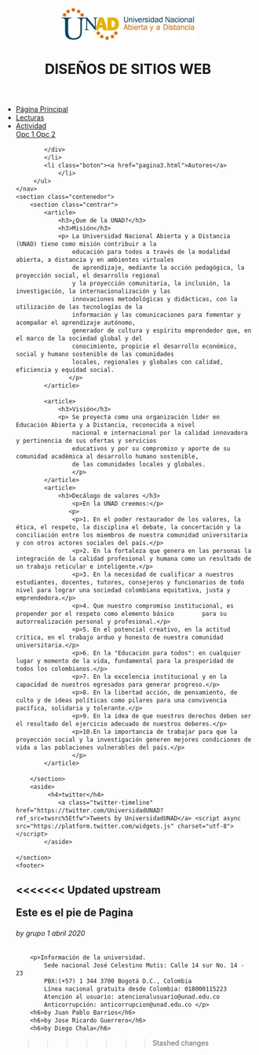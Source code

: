 <head>
    <meta charset="UTF-8">
    <meta name="viewport" content="width=device-width, initial-scale=1.0"> 
    <title>Actividad 3 </title>
    <link rel="stylesheet" href="CSS/estilo.css">
</head>
<boby>
    <header>
        <img src="IMG/logoUNAD-HD.jpg" alt="logo de la UNAD">
        <h1>DISEÑOS DE SITIOS WEB</h1>
    </header>
    <nav>
        <ul class="menu">
            <li class="boton"><a href="pagina1.html">Página Principal</a>
            <li class="boton"><a href="pagina2.html">Lecturas</a>
            </li>     
            <li class="boton"><a href="#">Actividad</a>
            <div class="listaDesplegable">
                <a href="pagina2.html">Opc 1 </a>
                <a href="pagina2.html">Opc 2 </a>
                
            </div>
            </li>
            <li class="boton"><a href="pagina3.html">Autores</a>
                </li>
         </ul>
    </nav>
    <section class="contenedor">
        <section class="centrar">
            <article>
                <h3>¿Que de la UNAD?</h3>
                <h3>Misión</h3>
                <p> La Universidad Nacional Abierta y a Distancia (UNAD) tiene como misión contribuir a la
                    educación para todos a través de la modalidad abierta, a distancia y en ambientes virtuales
                    de aprendizaje, mediante la acción pedagógica, la proyección social, el desarrollo regional
                    y la proyección comunitaria, la inclusión, la investigación, la internacionalización y las
                    innovaciones metodológicas y didácticas, con la utilización de las tecnologías de la 
                    información y las comunicaciones para fomentar y acompañar el aprendizaje autónomo, 
                    generador de cultura y espíritu emprendedor que, en el marco de la sociedad global y del 
                    conocimiento, propicie el desarrollo económico, social y humano sostenible de las comunidades 
                    locales, regionales y globales con calidad, eficiencia y equidad social. 
                   </p>
            </article>

            <article>
                <h3>Visión</h3>
                <p> Se proyecta como una organización líder en Educación Abierta y a Distancia, reconocida a nivel 
                    nacional e internacional por la calidad innovadora y pertinencia de sus ofertas y servicios 
                    educativos y por su compromiso y aporte de su comunidad académica al desarrollo humano sostenible, 
                    de las comunidades locales y globales.
                    </p>
            </article>
            <article>
                <h3>Decálogo de valores </h3>
                    <p>En la UNAD creemos:</p>
                   <p>
                    <p>1. En el poder restaurador de los valores, la ética, el respeto, la disciplina el debate, la concertación y la conciliación entre los miembros de nuestra comunidad universitaria y con otros actores sociales del país.</p>
                    <p>2. En la fortaleza que genera en las personas la integración de la calidad profesional y humana como un resultado de un trabajo reticular e inteligente.</p>
                    <p>3. En la necesidad de cualificar a nuestros estudiantes, docentes, tutores, consejeros y funcionarios de todo nivel para lograr una sociedad colombiana equitativa, justa y emprendedora.</p>
                    <p>4. Que nuestro compromiso institucional, es propender por el respeto como elemento básico        para su autorrealización personal y profesional.</p>
                    <p>5. En el potencial creativo, en la actitud crítica, en el trabajo arduo y honesto de nuestra comunidad universitaria.</p>
                    <p>6. En la "Educación para todos": en cualquier lugar y momento de la vida, fundamental para la prosperidad de todos los colombianos.</p>
                    <p>7. En la excelencia institucional y en la capacidad de nuestros egresados para generar progreso.</p>
                    <p>8. En la libertad acción, de pensamiento, de culto y de ideas políticas como pilares para una convivencia pacífica, solidaria y tolerante.</p>
                    <p>9. En la idea de que nuestros derechos deben ser el resultado del ejercicio adecuado de nuestros deberes.</p>
                    <p>10.En la importancia de trabajar para que la proyección social y la investigación generen mejores condiciones de vida a las poblaciones vulnerables del país.</p>
                    </p>
            </article>

        </section>
        <aside>
             <h4>twitter</h4>
                <a class="twitter-timeline" href="https://twitter.com/UniversidadUNAD?ref_src=twsrc%5Etfw">Tweets by UniversidadUNAD</a> <script async src="https://platform.twitter.com/widgets.js" charset="utf-8"></script>
            </aside>
        
    </section>
    <footer>
<<<<<<< Updated upstream
        <p>Este es el pie de Pagina </p>
        <h6>by grupo 1 abril 2020</h6>
=======
        <p>Información de la universidad. 
            Sede nacional José Celestino Mutis: Calle 14 sur No. 14 - 23 
            PBX:(+57) 1 344 3700 Bogotá D.C., Colombia 
            Línea nacional gratuita desde Colombia: 018000115223 
            Atención al usuario: atencionalusuario@unad.edu.co 
            Anticorrupción: anticorrupcion@unad.edu.co </p>
        <h6>by Juan Pablo Barrios</h6>
        <h6>by Jose Ricardo Guerrero</h6>
        <h6>by Diego Chala</h6>
>>>>>>> Stashed changes
    </footer>

</boby>

</html>


